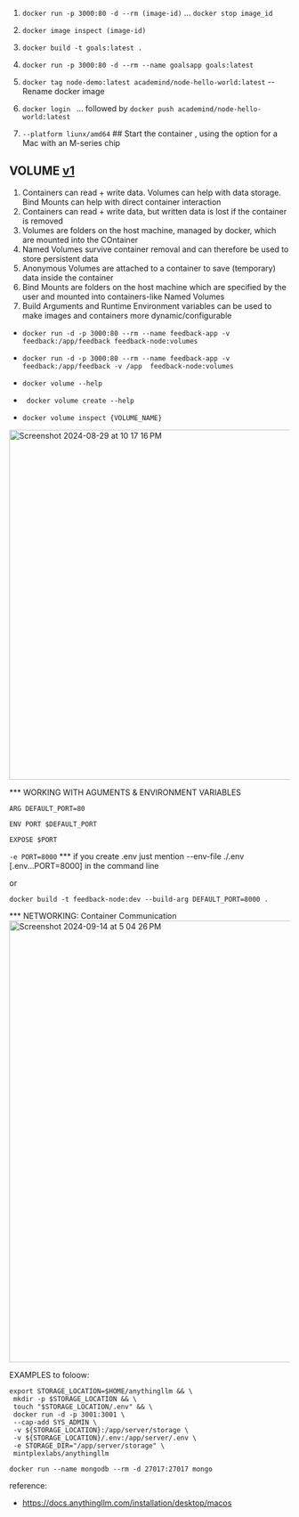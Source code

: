 1. ```docker run -p 3000:80 -d --rm (image-id)``` ... ```docker stop image_id```
2. ```docker image inspect (image-id)```
3. ```docker build -t goals:latest .```
4. ```docker run -p 3000:80 -d --rm --name goalsapp goals:latest```
5. ```docker tag node-demo:latest academind/node-hello-world:latest``` --Rename docker image

6. ```docker login ``` ... followed by ```docker push academind/node-hello-world:latest```

7. ```--platform liunx/amd64``` ## Start the container , using the option for a Mac with an M-series chip

## VOLUME [v1](https://headsigned.com/posts/mounting-docker-volumes-with-docker-toolbox-for-windows/)

1. Containers can read + write data. Volumes can help with data storage. Bind Mounts can help with direct container interaction
2. Containers can read + write data, but written data is lost if the container is removed
3. Volumes are folders on the host machine, managed by docker, which are mounted into the COntainer
4. Named Volumes survive container removal and can therefore be used to store persistent data
5. Anonymous Volumes are attached to a container to save (temporary) data inside the container
6. Bind Mounts are folders on the host machine which are specified by the user and mounted into containers-like Named Volumes
7. Build Arguments and Runtime Environment variables can be used to make images and containers more dynamic/configurable

- ```docker run -d -p 3000:80 --rm --name feedback-app -v feedback:/app/feedback feedback-node:volumes```
- ```docker run -d -p 3000:80 --rm --name feedback-app -v feedback:/app/feedback -v /app  feedback-node:volumes```

- ``` docker volume --help ```
- ``` docker volume create --help```
- ```docker volume inspect {VOLUME_NAME}```

<img width="629" alt="Screenshot 2024-08-29 at 10 17 16 PM" src="https://github.com/user-attachments/assets/78e76aef-1288-47ab-8368-48f5b6f5d8b8">


*** WORKING WITH AGUMENTS & ENVIRONMENT VARIABLES  
```
ARG DEFAULT_PORT=80

ENV PORT $DEFAULT_PORT

EXPOSE $PORT
```
```-e PORT=8000``` *** if you create .env just mention --env-file ./.env [.env...PORT=8000] in the command line 

or
```
docker build -t feedback-node:dev --build-arg DEFAULT_PORT=8000 .
```

*** NETWORKING: Container Communication
<img width="794" alt="Screenshot 2024-09-14 at 5 04 26 PM" src="https://github.com/user-attachments/assets/1c55df51-928e-4169-9934-a9c1a7d7035b">





EXAMPLES to foloow:
```
export STORAGE_LOCATION=$HOME/anythingllm && \
 mkdir -p $STORAGE_LOCATION && \
 touch "$STORAGE_LOCATION/.env" && \
 docker run -d -p 3001:3001 \
 --cap-add SYS_ADMIN \
 -v ${STORAGE_LOCATION}:/app/server/storage \
 -v ${STORAGE_LOCATION}/.env:/app/server/.env \
 -e STORAGE_DIR="/app/server/storage" \
 mintplexlabs/anythingllm
```

```
docker run --name mongodb --rm -d 27017:27017 mongo

```

reference:
- https://docs.anythingllm.com/installation/desktop/macos 
